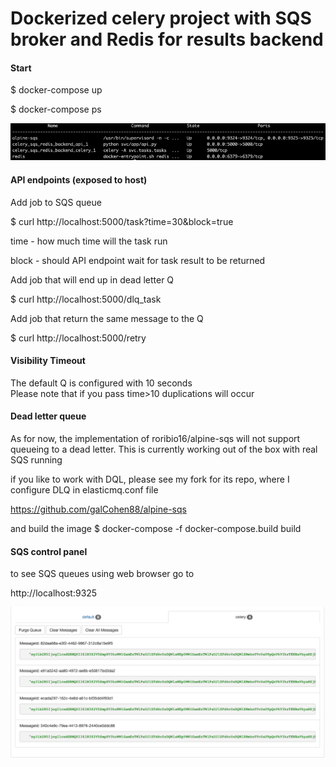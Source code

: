 # Dockerized celery project with SQS broker and Redis for results backend

#### Start

$ docker-compose up

$ docker-compose ps

![After up](svcs.png?raw=true "TFT screen")

#### API endpoints (exposed to host)

Add job to SQS queue 

$ curl http://localhost:5000/task?time=30&block=true

time - how much time will the task run

block - should API endpoint wait for task result to be returned 

Add job that will end up in dead letter Q

$ curl http://localhost:5000/dlq_task

Add job that return the same message to the Q

$ curl http://localhost:5000/retry


#### Visibility Timeout
The default Q is configured with 10 seconds  
Please note that if you pass time>10 duplications will occur

#### Dead letter queue
As for now, the implementation of roribio16/alpine-sqs will not support queueing to a dead letter. This is currently 
working out of the box with real SQS running 

if you like to work with DQL, please see my fork for its repo, where I configure DLQ in elasticmq.conf file 

https://github.com/galCohen88/alpine-sqs

and build the image 
$ docker-compose -f docker-compose.build build


#### SQS control panel
to see SQS queues using web browser go to 

http://localhost:9325

![Messages in control panel](QQ.png?raw=true "TFT screen")

